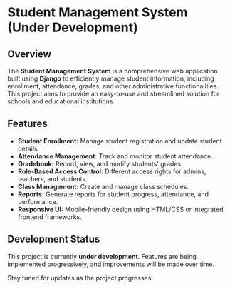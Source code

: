 # Student Management System (Under Development)

## Overview
The **Student Management System** is a comprehensive web application built using **Django** to efficiently manage student information, including enrollment, attendance, grades, and other administrative functionalities. This project aims to provide an easy-to-use and streamlined solution for schools and educational institutions.

## Features
- **Student Enrollment:** Manage student registration and update student details.
- **Attendance Management:** Track and monitor student attendance.
- **Gradebook:** Record, view, and modify students' grades.
- **Role-Based Access Control:** Different access rights for admins, teachers, and students.
- **Class Management:** Create and manage class schedules.
- **Reports:** Generate reports for student progress, attendance, and performance.
- **Responsive UI:** Mobile-friendly design using HTML/CSS or integrated frontend frameworks.

## Development Status
This project is currently **under development**. Features are being implemented progressively, and improvements will be made over time.


Stay tuned for updates as the project progresses!

